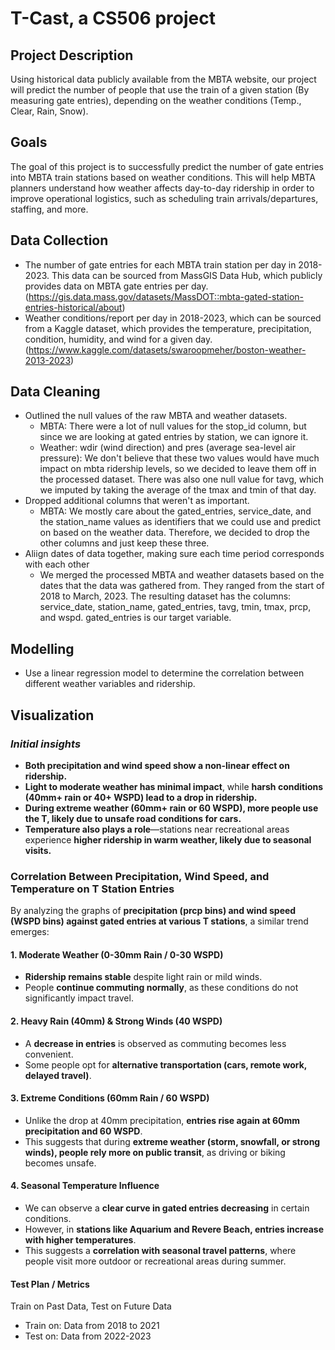 # T-Cast, a CS506 project

## Project Description

Using historical data publicly available from the MBTA website, our project will predict the number of people that use the train of a given station (By measuring gate entries), depending on the weather conditions (Temp., Clear, Rain, Snow).

## Goals

The goal of this project is to successfully predict the number of gate entries into MBTA train stations based on weather conditions. This will help MBTA planners understand how weather affects day-to-day ridership in order to improve operational logistics, such as scheduling train arrivals/departures, staffing, and more.

## Data Collection

- The number of gate entries for each MBTA train station per day in 2018-2023. This data can be sourced from MassGIS Data Hub, which publicly provides data on MBTA gate entries per day. (https://gis.data.mass.gov/datasets/MassDOT::mbta-gated-station-entries-historical/about)
- Weather conditions/report per day in 2018-2023, which can be sourced from a Kaggle dataset, which provides the temperature, precipitation, condition, humidity, and wind for a given day. (https://www.kaggle.com/datasets/swaroopmeher/boston-weather-2013-2023)

## Data Cleaning

- Outlined the null values of the raw MBTA and weather datasets.
    - MBTA: There were a lot of null values for the stop_id column, but since we are looking at gated entries by station, we can ignore it.
    - Weather: wdir (wind direction) and pres (average sea-level air pressure): We don't believe that these two values would have much impact on mbta ridership levels, so we decided to leave them off in the processed dataset. There was also one null value for tavg, which we imputed by taking the average of the tmax and tmin of that day.
- Dropped additional columns that weren't as important.
    - MBTA: We mostly care about the gated_entries, service_date, and the station_name values as identifiers that we could use and predict on based on the weather data. Therefore, we decided to drop the other columns and just keep these three.
- Aliign dates of data together, making sure each time period corresponds with each other
    - We merged the processed MBTA and weather datasets based on the dates that the data was gathered from. They ranged from the start of 2018 to March, 2023. The resulting dataset has the columns: service_date, station_name, gated_entries, tavg, tmin, tmax, prcp, and wspd. gated_entries is our target variable.

## Modelling

- Use a linear regression model to determine the correlation between different weather variables and ridership.

## Visualization

### _Initial insights_

- **Both precipitation and wind speed show a non-linear effect on ridership.**
- **Light to moderate weather has minimal impact**, while **harsh conditions (40mm+ rain or 40+ WSPD) lead to a drop in ridership.**
- **During extreme weather (60mm+ rain or 60 WSPD), more people use the T, likely due to unsafe road conditions for cars.**
- **Temperature also plays a role**—stations near recreational areas experience **higher ridership in warm weather, likely due to seasonal visits.**

### **Correlation Between Precipitation, Wind Speed, and Temperature on T Station Entries**

By analyzing the graphs of **precipitation (prcp bins) and wind speed (WSPD bins) against gated entries at various T stations**, a similar trend emerges:

#### **1. Moderate Weather (0-30mm Rain / 0-30 WSPD)**

- **Ridership remains stable** despite light rain or mild winds.
- People **continue commuting normally**, as these conditions do not significantly impact travel.

#### **2. Heavy Rain (40mm) & Strong Winds (40 WSPD)**

- A **decrease in entries** is observed as commuting becomes less convenient.
- Some people opt for **alternative transportation (cars, remote work, delayed travel)**.

#### **3. Extreme Conditions (60mm Rain / 60 WSPD)**

- Unlike the drop at 40mm precipitation, **entries rise again at 60mm precipitation and 60 WSPD**.
- This suggests that during **extreme weather (storm, snowfall, or strong winds), people rely more on public transit**, as driving or biking becomes unsafe.

#### **4. Seasonal Temperature Influence**

- We can observe a **clear curve in gated entries decreasing** in certain conditions.
- However, in **stations like Aquarium and Revere Beach, entries increase with higher temperatures**.
- This suggests a **correlation with seasonal travel patterns**, where people visit more outdoor or recreational areas during summer.

#### Test Plan / Metrics

Train on Past Data, Test on Future Data

- Train on: Data from 2018 to 2021
- Test on: Data from 2022-2023
